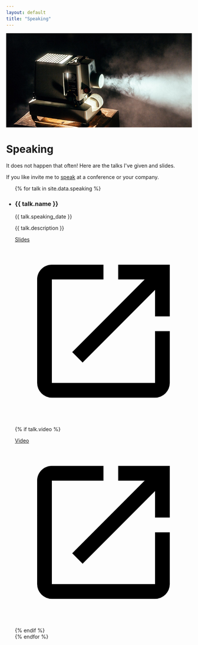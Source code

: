 ```yaml
---
layout: default
title: "Speaking"
---
```


<div class="">
    <img src="/images/section-speaking.jpg" alt="Photography by Jeremy Yap" />
    <h1 class="">Speaking</h1>
</div>

It does not happen that often! Here are the talks I've given and slides.

If you like invite me to <a href="/faq/#will-i-speak-at-your-conferencecompany">speak</a> at a conference or your company.

<ul class="">
    {% for talk in site.data.speaking %}
        <li class="">
            <article class="">
                <h3 class="">{{ talk.name }}</h3>
                <time class="">{{ talk.speaking_date }}</time>
                <p class="">{{ talk.description }}</p>
                <p class="">
                    <a href="/speaking/{{ talk.speaking_url }}" target="_blank">
                        Slides
                        <svg class="" viewBox="0 0 24 24">
                            <path d="M14,3V5H17.59L7.76,14.83L9.17,16.24L19,6.41V10H21V3M19,19H5V5H12V3H5C3.89,3 3,3.9 3,5V19A2,2 0 0,0 5,21H19A2,2 0 0,0 21,19V12H19V19Z" />
                        </svg>
                    </a>
                </p>
                {% if talk.video %}
                    <p class="">
                        <a href="{{ talk.video }}" target="_blank">
                            Video
                            <svg class="" viewBox="0 0 24 24">
                                <path d="M14,3V5H17.59L7.76,14.83L9.17,16.24L19,6.41V10H21V3M19,19H5V5H12V3H5C3.89,3 3,3.9 3,5V19A2,2 0 0,0 5,21H19A2,2 0 0,0 21,19V12H19V19Z" />
                            </svg>
                        </a>
                    </p>
                {% endif %}
            </article>
        </li>
    {% endfor %}
</ul>
